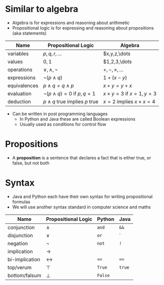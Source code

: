 # Similar to algebra
- Algebra is for expressions and reasoning about arithmetic
- Propositional logic is for expressing and reasoning about propositions (aka statements)

| Name         | Propositional Logic               | Algebra                    |
| ------------ | --------------------------------- | -------------------------- |
| variables    | $p,q,r,\dots$                     | $x,y,z,\dots               |
| values       | $0,1$                             | $1,2,3,\dots               |
| operations   | $\vee,\wedge,\neg$                | $+,-,\times,\dots$         |
| expressions  | $\neg(p\wedge q)$                 | $1+(x-y)$                  |
| equivalences | $p\wedge q = q\wedge p$           | $x + y = y + x$            |
| evaluation   | $\neg(p\wedge q)=0$ if $p,q=1$    | $x\times y=3$ if $x=1,y=3$ |
| deduction    | $p\wedge q$ true implies $p$ true | $x=2$ implies $x\times x=4$                           |
- Can be written in post programming languages
	- In Python and Java these are called Boolean expressions
	- Usually used as conditions for control flow

# Propositions
- A **proposition** is a sentence that declares a fact that is either true, or false, but not both

# Syntax
- Java and Python each have their own syntax for writing propositional formulas
- We will use another syntax standard in computer science and maths

| Name           | Propositional Logic | Python  | Java   |
| -------------- | ------------------- | ------- | ------ |
| conjunction    | $\wedge$            | `and`   | `&&`   |
| disjunction    | $\vee$              | `or`    | `||`   |
| negation       | $\neg$              | `not`   | `!`    |
| implication    | $\rightarrow$       |         |        |
| bi-implication | $\leftrightarrow$   | `==`    | `==`   |
| top/verum      | $\top$              | `True`  | `true` |
| bottom/falsum  | $\bot$              | `False` |        |
